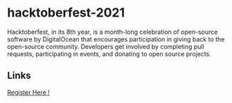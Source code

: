 # hacktoberfest-2021

Hacktoberfest, in its 8th year, is a month-long celebration of open-source software by DigitalOcean that encourages participation in giving back to the open-source community. Developers get involved by completing pull requests, participating in events, and donating to open source projects.  


## Links
[Register Here !](https://hacktoberfest.digitalocean.com/register)